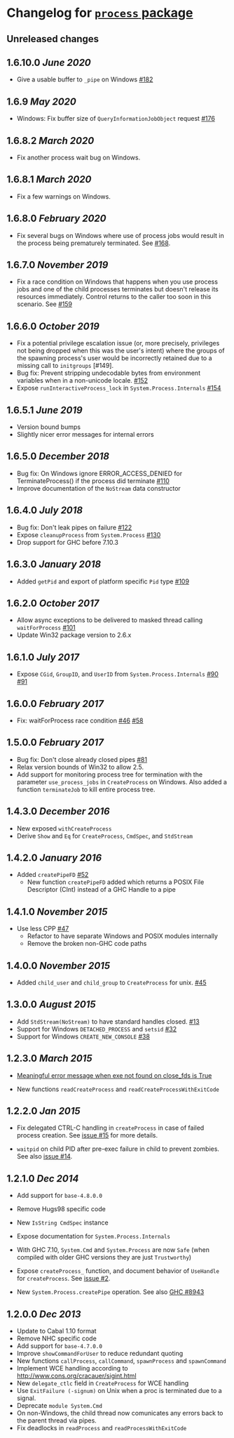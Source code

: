 # Changelog for [`process` package](http://hackage.haskell.org/package/process)

## Unreleased changes

## 1.6.10.0 *June 2020*

* Give a usable buffer to `_pipe` on Windows [#182](https://github.com/haskell/process/pull/182)

## 1.6.9 *May 2020*

* Windows: Fix buffer size of `QueryInformationJobObject` request [#176](https://github.com/haskell/process/pull/176/files)

## 1.6.8.2 *March 2020*

* Fix another process wait bug on Windows.

## 1.6.8.1 *March 2020*

* Fix a few warnings on Windows.

## 1.6.8.0 *February 2020*

* Fix several bugs on Windows where use of process jobs would result
  in the process being prematurely terminated. See
  [#168](https://github.com/haskell/process/168).

## 1.6.7.0 *November 2019*

* Fix a race condition on Windows that happens when you use process jobs and one of
  the child processes terminates but doesn't release its resources immediately.
  Control returns to the caller too soon in this scenario. See [#159](https://github.com/haskell/process/pull/159)

## 1.6.6.0 *October 2019*

* Fix a potential privilege escalation issue (or, more precisely, privileges
  not being dropped when this was the user's intent) where the groups of the
  spawning process's user would be incorrectly retained due to a missing call to
  `initgroups` [#149].
* Bug fix: Prevent stripping undecodable bytes from environment variables
  when in a non-unicode locale.
  [#152](https://github.com/haskell/process/issues/152)
* Expose `runInteractiveProcess_lock` in `System.Process.Internals`
  [#154](https://github.com/haskell/process/pull/154)

## 1.6.5.1 *June 2019*

* Version bound bumps
* Slightly nicer error messages for internal errors

## 1.6.5.0 *December 2018*

* Bug fix: On Windows ignore ERROR_ACCESS_DENIED for TerminateProcess() if the process did terminate
  [#110](https://github.com/haskell/process/issues/110)
* Improve documentation of the `NoStream` data constructor

## 1.6.4.0 *July 2018*

* Bug fix: Don't leak pipes on failure
  [#122](https://github.com/haskell/process/issues/122)
* Expose `cleanupProcess` from `System.Process`
  [#130](https://github.com/haskell/process/pull/130)
* Drop support for GHC before 7.10.3

## 1.6.3.0 *January 2018*

* Added `getPid` and export of platform specific `Pid` type
  [#109](https://github.com/haskell/process/pull/109)

## 1.6.2.0 *October 2017*

* Allow async exceptions to be delivered to masked thread calling `waitForProcess`
  [#101](https://github.com/haskell/process/pull/101)
* Update Win32 package version to 2.6.x

## 1.6.1.0 *July 2017*

* Expose `CGid`, `GroupID`, and `UserID` from `System.Process.Internals`
  [#90](https://github.com/haskell/process/issues/90)
  [#91](https://github.com/haskell/process/pull/91)

## 1.6.0.0 *February 2017*

* Fix: waitForProcess race condition
  [#46](https://github.com/haskell/process/issues/46)
  [#58](https://github.com/haskell/process/pull/58)

## 1.5.0.0 *February 2017*

* Bug fix: Don't close already closed pipes
  [#81](https://github.com/haskell/process/pull/81)
* Relax version bounds of Win32 to allow 2.5.
* Add support for monitoring process tree for termination with the parameter `use_process_jobs`
  in `CreateProcess` on Windows. Also added a function `terminateJob` to kill entire process tree.

## 1.4.3.0 *December 2016*

* New exposed `withCreateProcess`
* Derive `Show` and `Eq` for `CreateProcess`, `CmdSpec`, and `StdStream`

## 1.4.2.0 *January 2016*

* Added `createPipeFD` [#52](https://github.com/haskell/process/pull/52)
    * New function `createPipeFD` added which returns a POSIX File Descriptor (CInt)
      instead of a GHC Handle to a pipe

## 1.4.1.0 *November 2015*

* Use less CPP [#47](https://github.com/haskell/process/pull/47)
    * Refactor to have separate Windows and POSIX modules internally
    * Remove the broken non-GHC code paths

## 1.4.0.0 *November 2015*

* Added `child_user` and `child_group` to `CreateProcess` for unix. [#45](https://github.com/haskell/process/pull/45)

## 1.3.0.0 *August 2015*

* Add `StdStream(NoStream)` to have standard handles closed. [#13](https://github.com/haskell/process/pull/13)
* Support for Windows `DETACHED_PROCESS` and `setsid` [#32](https://github.com/haskell/process/issues/32)
* Support for Windows `CREATE_NEW_CONSOLE` [#38](https://github.com/haskell/process/issues/38)

## 1.2.3.0 *March 2015*

  * [Meaningful error message when exe not found on close\_fds is
  True](https://ghc.haskell.org/trac/ghc/ticket/3649#comment:10)

  * New functions `readCreateProcess` and `readCreateProcessWithExitCode`

## 1.2.2.0  *Jan 2015*

  * Fix delegated CTRL-C handling in `createProcess` in case of failed
    process creation. See [issue #15](https://github.com/haskell/process/issues/15)
    for more details.

  * `waitpid` on child PID after pre-exec failure in child to prevent zombies.
    See also [issue #14](https://github.com/haskell/process/issues/14).

## 1.2.1.0  *Dec 2014*

  * Add support for `base-4.8.0.0`

  * Remove Hugs98 specific code

  * New `IsString CmdSpec` instance

  * Expose documentation for `System.Process.Internals`

  * With GHC 7.10, `System.Cmd` and `System.Process` are now `Safe`
    (when compiled with older GHC versions they are just `Trustworthy`)

  * Expose `createProcess_` function, and document behavior of `UseHandle` for
    `createProcess`. See [issue #2](https://github.com/haskell/process/issues/2).

  * New `System.Process.createPipe` operation.
    See also [GHC #8943](https://ghc.haskell.org/trac/ghc/ticket/8943)

## 1.2.0.0  *Dec 2013*

  * Update to Cabal 1.10 format
  * Remove NHC specific code
  * Add support for `base-4.7.0.0`
  * Improve `showCommandForUser` to reduce redundant quoting
  * New functions `callProcess`, `callCommand`, `spawnProcess` and `spawnCommand`
  * Implement WCE handling according to http://www.cons.org/cracauer/sigint.html
  * New `delegate_ctlc` field in `CreateProcess` for WCE handling
  * Use `ExitFailure (-signum)` on Unix when a proc is terminated due to
    a signal.
  * Deprecate `module System.Cmd`
  * On non-Windows, the child thread now comunicates any errors back
    to the parent thread via pipes.
  * Fix deadlocks in `readProcess` and `readProcessWithExitCode`
